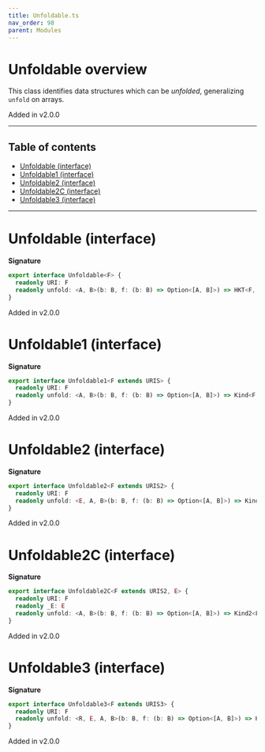 ```yaml
---
title: Unfoldable.ts
nav_order: 98
parent: Modules
---
```


# Unfoldable overview

This class identifies data structures which can be _unfolded_, generalizing `unfold` on arrays.

Added in v2.0.0

---

<h2 class="text-delta">Table of contents</h2>

- [Unfoldable (interface)](#unfoldable-interface)
- [Unfoldable1 (interface)](#unfoldable1-interface)
- [Unfoldable2 (interface)](#unfoldable2-interface)
- [Unfoldable2C (interface)](#unfoldable2c-interface)
- [Unfoldable3 (interface)](#unfoldable3-interface)

---

# Unfoldable (interface)

**Signature**

```ts
export interface Unfoldable<F> {
  readonly URI: F
  readonly unfold: <A, B>(b: B, f: (b: B) => Option<[A, B]>) => HKT<F, A>
}
```

Added in v2.0.0

# Unfoldable1 (interface)

**Signature**

```ts
export interface Unfoldable1<F extends URIS> {
  readonly URI: F
  readonly unfold: <A, B>(b: B, f: (b: B) => Option<[A, B]>) => Kind<F, A>
}
```

Added in v2.0.0

# Unfoldable2 (interface)

**Signature**

```ts
export interface Unfoldable2<F extends URIS2> {
  readonly URI: F
  readonly unfold: <E, A, B>(b: B, f: (b: B) => Option<[A, B]>) => Kind2<F, E, A>
}
```

Added in v2.0.0

# Unfoldable2C (interface)

**Signature**

```ts
export interface Unfoldable2C<F extends URIS2, E> {
  readonly URI: F
  readonly _E: E
  readonly unfold: <A, B>(b: B, f: (b: B) => Option<[A, B]>) => Kind2<F, E, A>
}
```

Added in v2.0.0

# Unfoldable3 (interface)

**Signature**

```ts
export interface Unfoldable3<F extends URIS3> {
  readonly URI: F
  readonly unfold: <R, E, A, B>(b: B, f: (b: B) => Option<[A, B]>) => Kind3<F, R, E, A>
}
```

Added in v2.0.0
